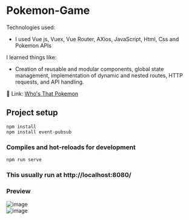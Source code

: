 # Pokemon-Game
Technologies used:
- I used Vue js, Vuex, Vue Router, AXios, JavaScript, Html, Css and Pokemon APIs

I learned things like:
- Creation of reusable and modular components, global state management, implementation of dynamic and nested routes, HTTP requests, and API handling.  

📍 Link: [Who's That Pokemon](https://game-whos-that-pokemon.netlify.app/)

## Project setup
```
npm install
npm install event-pubsub
```

### Compiles and hot-reloads for development
```
npm run serve
```

### This usually run at http://localhost:8080/

### Preview  
![image](https://github.com/JanoM2/whos-that-pokemon/assets/78227130/7ae81a6e-c69f-405f-bd7a-924592d842ae)  
![image](https://github.com/JanoM2/whos-that-pokemon/assets/78227130/966fe26c-169b-4260-848a-559c9ddd9451)


